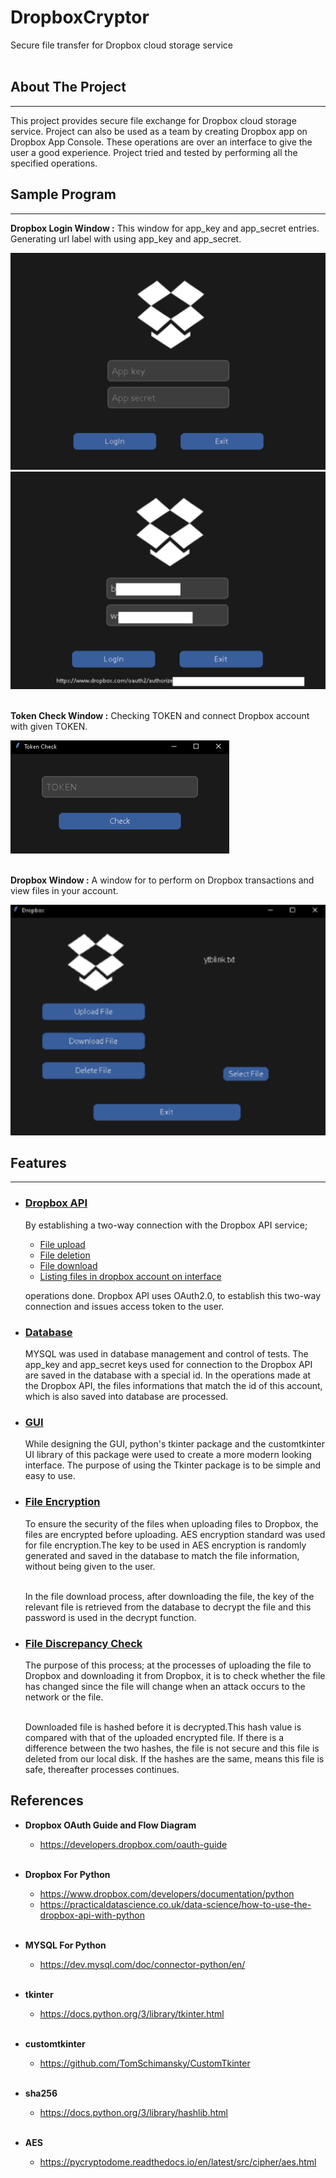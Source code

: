# DropboxCryptor

Secure file transfer for Dropbox cloud storage service
<br></br>

## About The Project

---

This project provides secure file exchange for Dropbox cloud storage service. Project can
also be used as a team by creating Dropbox app on Dropbox App Console. These operations 
are over an interface to give the user a good experience. Project tried and tested by 
performing all the specified operations.

## Sample Program

---
**Dropbox Login Window :** This window for app_key and app_secret entries. Generating url label with using app_key and app_secret.

![This is an image](testImages/LoginWindow.png) ![This is an image](testImages/TokenUrl.png)
<br></br>

**Token Check Window :** Checking TOKEN and connect Dropbox account with given TOKEN.

![This is an image](testImages/TokenCheckWindow.png)
<br></br>

**Dropbox Window :** A window for to perform on Dropbox transactions and view files in your account.

![This is an image](testImages/DropboxWindow.png)

## Features

---
* ### [Dropbox API](operations/dropbox_operations)
    By establishing a two-way connection with the Dropbox API service;
  * [File upload](operations/dropbox_operations/upload_crypted_file.py)
  * [File deletion](operations/dropbox_operations/delete_file.py)
  * [File download](operations/dropbox_operations/download_decrypted_file.py)
  * [Listing files in dropbox account on interface](operations/dropbox_operations/list_files.py)

  operations done. Dropbox API uses OAuth2.0, to establish this two-way connection and 
issues access token to the user.

* ### [Database](operations/db_operations)
    MYSQL was used in database management and control of tests. The app_key and app_secret 
keys used for connection to the Dropbox API are saved in the database with a special id.
In the operations made at the Dropbox API, the files informations that match the id of 
this account, which is also saved into database are processed.

* ### [GUI](windows)
    While designing the GUI, python's tkinter package and the customtkinter UI library of 
this package were used to create a more modern looking interface. The purpose of using 
the Tkinter package is to be simple and easy to use.

* ### [File Encryption](operations/dropbox_operations/upload_crypted_file.py)
    To ensure the security of the files when uploading files to Dropbox, the files are 
encrypted before uploading. AES encryption standard was used for file encryption.The 
key to be used in AES encryption is randomly generated and saved in the database to 
match the file information, without being given to the user.
    <br></br>

    In the file download process, after downloading the file, the key of the relevant 
file is retrieved from the database to decrypt the file and this password is used in 
the decrypt function.

* ### [File Discrepancy Check](operations/dropbox_operations/download_decrypted_file.py)
    The purpose of this process; at the processes of uploading the file to Dropbox and 
downloading it from Dropbox, it is to check whether the file has changed since the file
will change when an attack occurs to the network or the file.
  <br></br>

  Downloaded file is hashed before it is decrypted.This hash value is compared with that 
of the uploaded encrypted file. If there is a difference between the two hashes, the 
file is not secure and this file is deleted from our local disk. If the hashes are the
same, means this file is safe, thereafter processes continues.

## References

* **Dropbox OAuth Guide and Flow Diagram** 

  * https://developers.dropbox.com/oauth-guide
  <br></br>

* **Dropbox For Python**

  * https://www.dropbox.com/developers/documentation/python
  * https://practicaldatascience.co.uk/data-science/how-to-use-the-dropbox-api-with-python
  <br></br>

* **MYSQL For Python**
  * https://dev.mysql.com/doc/connector-python/en/
  <br></br>

* **tkinter**
  * https://docs.python.org/3/library/tkinter.html
  <br></br>

* **customtkinter**
  * https://github.com/TomSchimansky/CustomTkinter
  <br></br>

* **sha256**
  * https://docs.python.org/3/library/hashlib.html
  <br></br>

* **AES**
  * https://pycryptodome.readthedocs.io/en/latest/src/cipher/aes.html